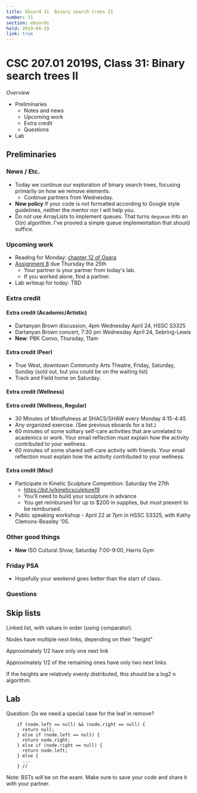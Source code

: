```yaml
---
title: Eboard 31  Binary search trees II
number: 31
section: eboards
held: 2019-04-19
link: true
---
```

CSC 207.01 2019S, Class 31:  Binary search trees II
===================================================

_Overview_

* Preliminaries
    * Notes and news
    * Upcoming work
    * Extra credit
    * Questions
* Lab

Preliminaries
-------------

### News / Etc.

* Today we continue our exploration of binary search trees, focusing
  primarily on how we remove elements.
    * Continue partners from Wednesday.
* **New policy** If your code is not formatted according to Google 
  style guidelines, neither the mentor nor I will help you.
* Do *not* use ArrayLists to implement queues.  That turns 
  `dequeue` into an O(n) algorithm.  I've provied a simple
  queue implementation that should suffice.

### Upcoming work

* Reading for Monday: [chapter 12 of Osera](https://www.cs.grinnell.edu/~rebelsky/Courses/CSC207/osera/chap12.pdf)
* [Assignment 8](../assignments/assignment08) due Thursday the 25th
    * Your partner is your partner from today's lab.
    * If you worked alone, find a partner.
* Lab writeup for today: TBD

### Extra credit

#### Extra credit (Academic/Artistic)

* Dartanyan Brown discussion, 4pm Wednesday April 24, HSSC S3325
* Dartanyan Brown concert, 7:30 pm Wednesday April 24, Sebring-Lewis
* **New**: PBK Convo, Thursday, 11am

#### Extra credit (Peer)

* True West, downtown Community Arts Theatre, Friday, Saturday, Sunday
  (sold out, but you could be on the waiting list)
* Track and Field home on Saturday.  

#### Extra credit (Wellness)

#### Extra credit (Wellness, Regular)

* 30 Minutes of Mindfulness at SHACS/SHAW every Monday 4:15-4:45
* Any organized exercise.  (See previous eboards for a list.)
* 60 minutes of some solitary self-care activities that are unrelated to 
  academics or work.  Your email reflection must explain how
  the activity contributed to your wellness.
* 60 minutes of some shared self-care activity with friends.  Your email 
  reflection must explain how the activity contributed to your wellness.

#### Extra credit (Misc)

* Participate in Kinetic Sculpture Competition: Saturday the 27th
    * <https://bit.ly/kineticsculpture19>
    * You'll need to build your sculpture in advance
    * You get reimbursed for up to $200 in supplies, but must present
      to be reimbursed.
* Public speaking workshop - April 22 at 7pm in HSSC S3325, with
  Kathy Clemons-Beasley '05.

### Other good things

* **New** ISO Cultural Show, Saturday 7:00-9:00, Harris Gym

### Friday PSA

* Hopefully your weekend goes better than the start of class.

### Questions

Skip lists
----------

Linked list, with values in order (using comparator).

Nodes have multiple next links, depending on their "height"

Approximately 1/2 have only one next link

Approximately 1/2 of the remaining ones have only two next links

If the heights are relatively evenly distributed, this should be a
log2 n algorithm.

Lab
---

Question: Do we need a special case for the leaf in remove?

        if (node.left == null) && (node.right == null) {
          return null;
        } else if (node.left == null) {
          return node.right;
        } else if (node.right == null) {
          return node.left;
        } else {
          ...
        } //

Note: BSTs *will* be on the exam.  Make sure to save your code and share
it with your partner.
